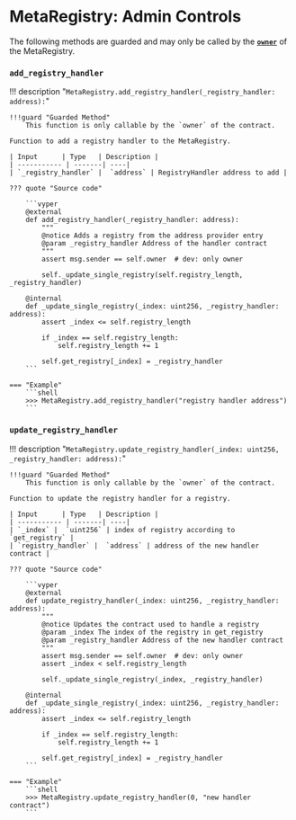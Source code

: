 <h1>MetaRegistry: Admin Controls </h1>

The following methods are guarded and may only be called by the [**`owner`**](./MetaRegistryAPI.md#owner) of the MetaRegistry.

### `add_registry_handler`
!!! description "`MetaRegistry.add_registry_handler(_registry_handler: address):`"
 
    !!!guard "Guarded Method"
        This function is only callable by the `owner` of the contract.

    Function to add a registry handler to the MetaRegistry.

    | Input      | Type   | Description |
    | ----------- | -------| ----|
    | `_registry_handler` |  `address` | RegistryHandler address to add |

    ??? quote "Source code"

        ```vyper
        @external
        def add_registry_handler(_registry_handler: address):
            """
            @notice Adds a registry from the address provider entry
            @param _registry_handler Address of the handler contract
            """
            assert msg.sender == self.owner  # dev: only owner

            self._update_single_registry(self.registry_length, _registry_handler)

        @internal
        def _update_single_registry(_index: uint256, _registry_handler: address):
            assert _index <= self.registry_length

            if _index == self.registry_length:
                self.registry_length += 1

            self.get_registry[_index] = _registry_handler
        ```

    === "Example"
        ```shell
        >>> MetaRegistry.add_registry_handler("registry handler address")
        ```


### `update_registry_handler`
!!! description "`MetaRegistry.update_registry_handler(_index: uint256, _registry_handler: address):`"

    !!!guard "Guarded Method"
        This function is only callable by the `owner` of the contract.

    Function to update the registry handler for a registry.

    | Input      | Type   | Description |
    | ----------- | -------| ----|
    | `_index` |  `uint256` | index of registry according to `get_registry` |
    | `registry_handler` |  `address` | address of the new handler contract |

    ??? quote "Source code"

        ```vyper
        @external
        def update_registry_handler(_index: uint256, _registry_handler: address):
            """
            @notice Updates the contract used to handle a registry
            @param _index The index of the registry in get_registry
            @param _registry_handler Address of the new handler contract
            """
            assert msg.sender == self.owner  # dev: only owner
            assert _index < self.registry_length

            self._update_single_registry(_index, _registry_handler)

        @internal
        def _update_single_registry(_index: uint256, _registry_handler: address):
            assert _index <= self.registry_length

            if _index == self.registry_length:
                self.registry_length += 1

            self.get_registry[_index] = _registry_handler
        ```

    === "Example"
        ```shell
        >>> MetaRegistry.update_registry_handler(0, "new handler contract")
        ```